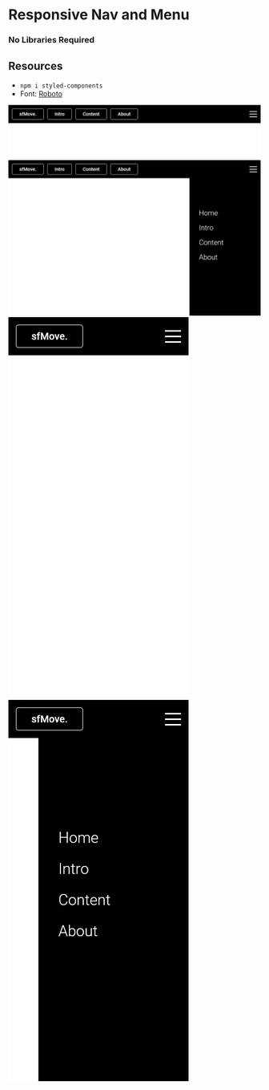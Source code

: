 # Responsive Nav and Menu

### No Libraries Required

## Resources

- `npm i styled-components`
- Font: [Roboto](https://fonts.google.com/specimen/Roboto?query=robo)

![](./697%20-%20Northern%20Night%20Sky.jpg)
![](./696%20-%20Northern%20Night%20Sky.jpg)
![](./698%20-%20Northern%20Night%20Sky.jpg)
![](./699%20-%20Northern%20Night%20Sky.jpg)
